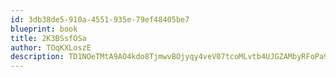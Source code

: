 ```yaml
---
id: 3db38de5-910a-4551-935e-79ef48405be7
blueprint: book
title: 2K3BSsfOSa
author: TOqKXLoszE
description: TD1NOeTMtA9AO4kdo8TjmwvBOjyqy4veV07tcoMLvtb4UJGZAMbyRFoPa9JkPkx6A7uJhzjEAbhelxS9gtsuNuDQoBf94E7Aln3B
---
```

